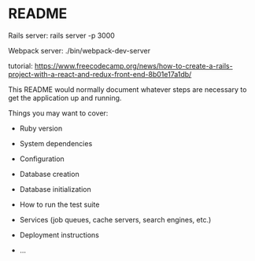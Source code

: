 # README

Rails server: rails server -p 3000 <br> 

Webpack server: ./bin/webpack-dev-server <br>        

tutorial: https://www.freecodecamp.org/news/how-to-create-a-rails-project-with-a-react-and-redux-front-end-8b01e17a1db/      

This README would normally document whatever steps are necessary to get the application up and running.

Things you may want to cover:

* Ruby version

* System dependencies

* Configuration

* Database creation

* Database initialization

* How to run the test suite

* Services (job queues, cache servers, search engines, etc.)

* Deployment instructions

* ...
